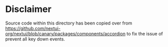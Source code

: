 # Disclaimer

Source code within this directory has been copied over from https://github.com/nextui-org/nextui/blob/canary/packages/components/accordion to fix the issue of prevent all key down events.